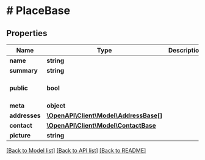 # # PlaceBase

## Properties

Name | Type | Description | Notes
------------ | ------------- | ------------- | -------------
**name** | **string** |  |
**summary** | **string** |  | [optional]
**public** | **bool** |  | [optional] [default to true]
**meta** | **object** |  | [optional]
**addresses** | [**\OpenAPI\Client\Model\AddressBase[]**](AddressBase.md) |  | [optional]
**contact** | [**\OpenAPI\Client\Model\ContactBase**](ContactBase.md) |  | [optional]
**picture** | **string** |  | [optional]

[[Back to Model list]](../../README.md#models) [[Back to API list]](../../README.md#endpoints) [[Back to README]](../../README.md)
